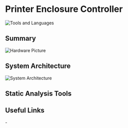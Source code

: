 # Printer Enclosure Controller

![Tools and Languages]()

## Summary

![Hardware Picture]()

## System Architecture

![System Architecture]()

## Static Analysis Tools

## Useful Links

-[]()
 
 
